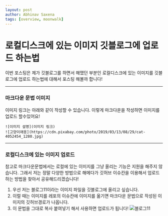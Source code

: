 ```yaml
---
layout: post
author: Abhinav Saxena
tags: [overview, moonwalk]
---
```

# 로컬디스크에 있는 이미지 깃블로그에 업로드 하는법
이번 포스팅은 제가 깃블로그를 하면서 해맸던 부분인 로컬디스크에 있는 이미지를 깃블로그에 업로드 하는법에 대해서 포스팅 해볼까 합니다!

----
### 마크다운 문법 이미지
이미지 링크는 아래와 같이 작성할 수 있습니다. 이렇게 마크다운을 작성하면 이미지를 업로드 할수있어요!
```
![이미지 설명](이미지 링크)
![고양이애옹](https://cdn.pixabay.com/photo/2019/03/13/08/29/cat-4052454_1280.jpg)
```

----
### 로컬디스크에 있는 이미지 업로드
참고로 마크다운문법에서는 로컬에 있는 이미지를 그냥 올리는 기능은 지원을 해주지 않습니다. 그래서 저는 정말 다양한 방법으로 해메다가 깃허브 이슈칸을 이용해서 업로드 하는 방법을 찾아서 공유해드리겠습니다!<br/>
1) 우선 저는 블로그11이라는 이미지 파일을 깃블로그에 올리고 싶습니다. 
2) 이럴 때는 이미지를 레포의 이슈칸에 이미지를 옮기면 마크다운 문법으로 작성된 이미지의 깃허브경로가 나옵니다. 
3) 이 문법을 그대로 복사 붙여넣기 해서 사용하면 업로드가 됩니다!
![블로그11](https://github.com/Kim-Hui-Dong/Kim-Hui-Dong.github.io/assets/129731833/9a8594e5-3d49-4d14-b0d8-54a9522c7970)

